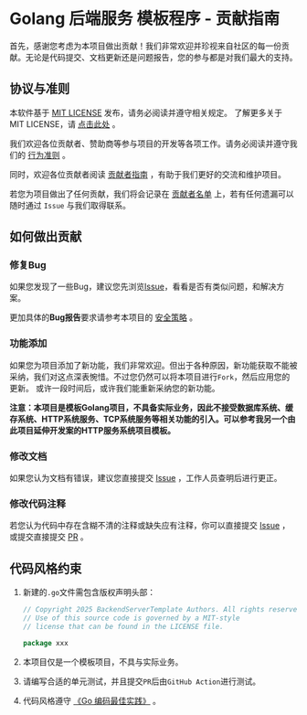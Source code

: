 # Golang 后端服务 模板程序 - 贡献指南

首先，感谢您考虑为本项目做出贡献！我们非常欢迎并珍视来自社区的每一份贡献。无论是代码提交、文档更新还是问题报告，您的参与都是对我们最大的支持。

## 协议与准则

本软件基于 [MIT LICENSE](/LICENSE) 发布，请务必阅读并遵守相关规定。 了解更多关于 MIT LICENSE，请 [点击此处](https://mit-license.song-zh.com) 。

我们欢迎各位贡献者、赞助商等参与项目的开发等各项工作。请务必阅读并遵守我们的 [行为准则](/CODE_OF_CONDUCT.md) 。

同时，欢迎各位贡献者阅读 [贡献者指南](CONTRIBUTING.md) ，有助于我们更好的交流和维护项目。

若您为项目做出了任何贡献，我们将会记录在 [贡献者名单](/CONTRIBUTORS.md) 上，若有任何遗漏可以随时通过 `Issue` 与我们取得联系。

## 如何做出贡献

### 修复Bug

如果您发现了一些Bug，建议您先浏览[Issue](https://github.com/SongZihuan/BackendServerTemplate/issues)，看看是否有类似问题，和解决方案。

更加具体的**Bug报告**要求请参考本项目的 [安全策略](SECURITY.md) 。

### 功能添加

如果您为项目添加了新功能，我们非常欢迎。但出于各种原因，新功能获取不能被采纳，我们对这点深表惋惜。不过您仍然可以将本项目进行`Fork`，然后应用您的更新。
或许一段时间后，或许我们能重新采纳您的新功能。

**注意：本项目是模板Golang项目，不具备实际业务，因此不接受数据库系统、缓存系统、HTTP系统服务、TCP系统服务等相关功能的引入。可以参考我另一个由此项目延伸开发案的HTTP服务系统项目模板。**

### 修改文档

如果您认为文档有错误，建议您直接提交 [Issue](https://github.com/SongZihuan/BackendServerTemplate/issues) ，工作人员查明后进行更正。

### 修改代码注释

若您认为代码中存在含糊不清的注释或缺失应有注释，你可以直接提交 [Issue](https://github.com/SongZihuan/BackendServerTemplate/issues) ，或提交直接提交 [PR](https://github.com/SongZihuan/BackendServerTemplate/pulls) 。

## 代码风格约束

1. 新建的`.go`文件需包含版权声明头部：
    ```go
    // Copyright 2025 BackendServerTemplate Authors. All rights reserved.
    // Use of this source code is governed by a MIT-style
    // license that can be found in the LICENSE file.
    
    package xxx
    ```

2. 本项目仅是一个模板项目，不具与实际业务。
3. 请编写合适的单元测试，并且提交`PR`后由`GitHub Action`进行测试。
4. 代码风格遵守 [《Go 编码最佳实践》](https://google.github.io/styleguide/go/best-practices) 。
